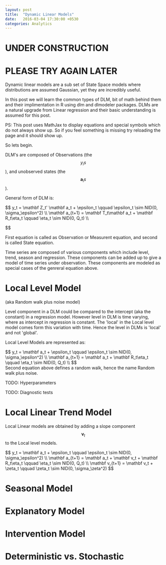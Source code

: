 ```yaml
---
layout: post
title:  "Dynamic Linear Models"
date:   2016-03-04 17:30:00 +0530
categories: Analytics
---
```


UNDER CONSTRUCTION
==================

PLEASE TRY AGAIN LATER
======================

Dynamic linear models are a sub set of State Space models where distributions are assumed Gaussian, yet they are incredibly useful.

In this post we will learn the common types of DLM, bit of math behind them and their implimentation in R using dlm and dlmodeler packages.
DLMs are a natural upgrade from Linear regression and their basic understanding is assumed for this post.

PS: This post uses MathJax to display equations and special symbols which do not always show up. So if you feel something is missing try reloading the page and it should show up.

So lets begin.

DLM's are composed of Observations (the $$ y_is $$), and unobserved states (the $$ \mathbf a_is $$).

General form of DLM is:
<div>
$$
y_t = \mathbf Z_t' \mathbf a_t + \epsilon_t \qquad  \epsilon_t \sim NID(0, \sigma_\epsilon^2) \\
\mathbf a_{t+1} = \mathbf T_t\mathbf a_t + \mathbf R_t\eta_t  \qquad  \eta_t \sim NID(0, Q_t) \\

$$
</div>
First equation is called as Observation or Measurent equation, and second is called State equation.

Time series are composed of various components which include level, trend, season and regression.
These components can be added up to give a model of time series under observation.
These components are modeled as special cases of the genreral equation above.

Local Level Model
=
(aka Random walk plus noise model)

Level component in a DLM could be compared to the intercept (aka the constant) in a regression model. 
However level in DLM is time varying, where as intercept in regression is constant.
The 'local' in the Local level model comes form this variation with time. 
Hence the level in DLMs is 'local' and not 'global'. 

Local Level Models are represented as:
<div>
$$
y_t = \mathbf a_t + \epsilon_t \qquad  \epsilon_t \sim NID(0, \sigma_\epsilon^2) \\
\mathbf a_{t+1} = \mathbf a_t + \mathbf R_t\eta_t  \qquad  \eta_t \sim NID(0, Q_t) \\
$$
</div>
Second equation above defines a random walk, hence the name Random walk plus noise.

TODO: Hyperparameters

TODO: Diagnostic tests

Local Linear Trend Model
=
Local Linear models are obtained by adding a slope component $$ \mathbf v_t $$ to the Local level models.
<div>
$$
y_t = \mathbf a_t + \epsilon_t \qquad  \epsilon_t \sim NID(0, \sigma_\epsilon^2) \\
\mathbf a_{t+1} = \mathbf a_t + \mathbf v_t + \mathbf R_t\eta_t  \qquad  \eta_t \sim NID(0, Q_t) \\
\mathbf v_{t+1} = \mathbf v_t + \zeta_t   \qquad \zeta_t \sim NID(0, \sigma_\zeta^2)
$$
</div>


Seasonal Model
=

Explanatory Model
=

Intervention Model
=

Deterministic vs. Stochastic
=

<script type="text/javascript" src="http://cdn.mathjax.org/mathjax/latest/MathJax.js?config=TeX-AMS-MML_HTMLorMML"></script>
